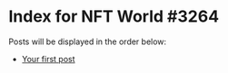 # Index for NFT World #3264
Posts will be displayed in the order below:

- [Your first post](./001-first.md)

